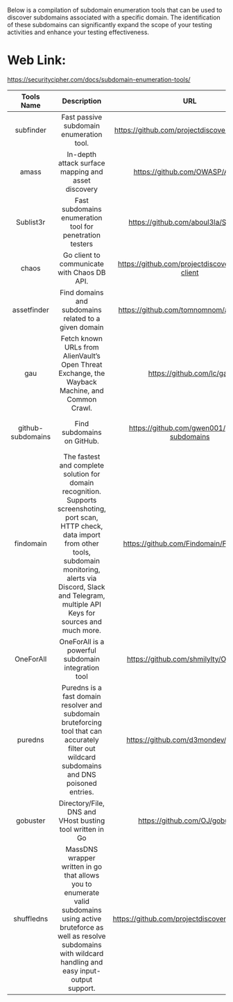 Below is a compilation of subdomain enumeration tools that can be used to discover subdomains associated with a specific domain. The identification of these subdomains can significantly expand the scope of your testing activities and enhance your testing effectiveness.

# Web Link:
https://securitycipher.com/docs/subdomain-enumeration-tools/

|Tools Name	|Description	|URL	|Command|
|:---:|:---:|:---:|:---:|
|subfinder|	Fast passive subdomain enumeration tool.	|https://github.com/projectdiscovery/subfinder	|subfinder -d domain.com -all -silent|
|amass|	In-depth attack surface mapping and asset discovery	|https://github.com/OWASP/Amass	|amass enum -passive -d domain.com|
|Sublist3r|	Fast subdomains enumeration tool for penetration testers	|https://github.com/aboul3la/Sublist3r	|python3 sublist3r.py -d domain.com|
|chaos|	Go client to communicate with Chaos DB API.	|https://github.com/projectdiscovery/chaos-client	|chaos -d domain.com -silent|
|assetfinder|	Find domains and subdomains related to a given domain	|https://github.com/tomnomnom/assetfinder	|assetfinder –subs-only domain.com|
|gau|	Fetch known URLs from AlienVault’s Open Threat Exchange, the Wayback Machine, and Common Crawl. |	https://github.com/lc/gau	| gau –subs domain.com (pipe) unfurl -u domains|
|github-subdomains|	Find subdomains on GitHub.	|https://github.com/gwen001/github-subdomains	|github-subdomains -d domain.com| 
|findomain|	The fastest and complete solution for domain recognition. Supports screenshoting, port scan, HTTP check, data import from other tools, subdomain monitoring, alerts via Discord, Slack and Telegram, multiple API Keys for sources and much more.	|https://github.com/Findomain/Findomain	|findomain -t domain.com --external-subdomains|
|OneForAll|	OneForAll is a powerful subdomain integration tool	|https://github.com/shmilylty/OneForAll	|python3 oneforall.py --target domain.com run|
|puredns|	Puredns is a fast domain resolver and subdomain bruteforcing tool that can accurately filter out wildcard subdomains and DNS poisoned entries.	|https://github.com/d3mondev/puredns	|puredns bruteforce wordlist.txt domain.com|
|gobuster|	Directory/File, DNS and VHost busting tool written in Go	|https://github.com/OJ/gobuster	|gobuster dns -d domain.com -w wordlist.txt|
|shuffledns|	MassDNS wrapper written in go that allows you to enumerate valid subdomains using active bruteforce as well as resolve subdomains with wildcard handling and easy input-output support.	|https://github.com/projectdiscovery/shuffledns|	shuffledns -d domain.com -w wordlist.txt -r resolvers.txt|

